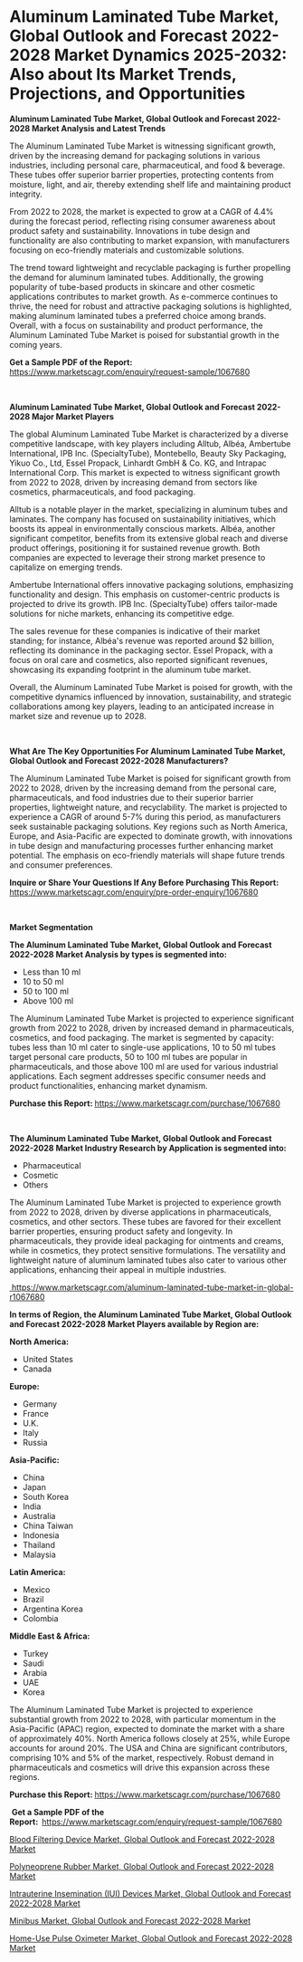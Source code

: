 <p><h1>Aluminum Laminated Tube Market, Global Outlook and Forecast 2022-2028 Market Dynamics 2025-2032: Also about Its Market Trends, Projections, and Opportunities</h1></p><p><strong>Aluminum Laminated Tube Market, Global Outlook and Forecast 2022-2028 Market Analysis and Latest Trends</strong></p>
<p><p>The Aluminum Laminated Tube Market is witnessing significant growth, driven by the increasing demand for packaging solutions in various industries, including personal care, pharmaceutical, and food & beverage. These tubes offer superior barrier properties, protecting contents from moisture, light, and air, thereby extending shelf life and maintaining product integrity. </p><p>From 2022 to 2028, the market is expected to grow at a CAGR of 4.4% during the forecast period, reflecting rising consumer awareness about product safety and sustainability. Innovations in tube design and functionality are also contributing to market expansion, with manufacturers focusing on eco-friendly materials and customizable solutions. </p><p>The trend toward lightweight and recyclable packaging is further propelling the demand for aluminum laminated tubes. Additionally, the growing popularity of tube-based products in skincare and other cosmetic applications contributes to market growth. As e-commerce continues to thrive, the need for robust and attractive packaging solutions is highlighted, making aluminum laminated tubes a preferred choice among brands. Overall, with a focus on sustainability and product performance, the Aluminum Laminated Tube Market is poised for substantial growth in the coming years.</p></p>
<p><strong>Get a Sample PDF of the Report:&nbsp;</strong> <a href="https://www.marketscagr.com/enquiry/request-sample/1067680?utm_campaign=2041&utm_medium=2&utm_source=Github&utm_content=ia&utm_term=21032025&utm_id=aluminum-laminated-tube-market-global-outlook-and-forecast-2022-2028">https://www.marketscagr.com/enquiry/request-sample/1067680</a></p>
<p>&nbsp;</p>
<p><strong>Aluminum Laminated Tube Market, Global Outlook and Forecast 2022-2028 Major Market Players</strong></p>
<p><p>The global Aluminum Laminated Tube Market is characterized by a diverse competitive landscape, with key players including Alltub, Albéa, Ambertube International, IPB Inc. (SpecialtyTube), Montebello, Beauty Sky Packaging, Yikuo Co., Ltd, Essel Propack, Linhardt GmbH & Co. KG, and Intrapac International Corp. This market is expected to witness significant growth from 2022 to 2028, driven by increasing demand from sectors like cosmetics, pharmaceuticals, and food packaging.</p><p>Alltub is a notable player in the market, specializing in aluminum tubes and laminates. The company has focused on sustainability initiatives, which boosts its appeal in environmentally conscious markets. Albéa, another significant competitor, benefits from its extensive global reach and diverse product offerings, positioning it for sustained revenue growth. Both companies are expected to leverage their strong market presence to capitalize on emerging trends.</p><p>Ambertube International offers innovative packaging solutions, emphasizing functionality and design. This emphasis on customer-centric products is projected to drive its growth. IPB Inc. (SpecialtyTube) offers tailor-made solutions for niche markets, enhancing its competitive edge.</p><p>The sales revenue for these companies is indicative of their market standing; for instance, Albéa's revenue was reported around $2 billion, reflecting its dominance in the packaging sector. Essel Propack, with a focus on oral care and cosmetics, also reported significant revenues, showcasing its expanding footprint in the aluminum tube market.</p><p>Overall, the Aluminum Laminated Tube Market is poised for growth, with the competitive dynamics influenced by innovation, sustainability, and strategic collaborations among key players, leading to an anticipated increase in market size and revenue up to 2028.</p></p>
<p>&nbsp;</p>
<p><strong>What Are The Key Opportunities For Aluminum Laminated Tube Market, Global Outlook and Forecast 2022-2028 Manufacturers?</strong></p>
<p><p>The Aluminum Laminated Tube Market is poised for significant growth from 2022 to 2028, driven by the increasing demand from the personal care, pharmaceuticals, and food industries due to their superior barrier properties, lightweight nature, and recyclability. The market is projected to experience a CAGR of around 5-7% during this period, as manufacturers seek sustainable packaging solutions. Key regions such as North America, Europe, and Asia-Pacific are expected to dominate growth, with innovations in tube design and manufacturing processes further enhancing market potential. The emphasis on eco-friendly materials will shape future trends and consumer preferences.</p></p>
<p><strong>Inquire or Share Your Questions If Any Before Purchasing This Report:</strong> <a href="https://www.marketscagr.com/enquiry/pre-order-enquiry/1067680?utm_campaign=2041&utm_medium=2&utm_source=Github&utm_content=ia&utm_term=21032025&utm_id=aluminum-laminated-tube-market-global-outlook-and-forecast-2022-2028">https://www.marketscagr.com/enquiry/pre-order-enquiry/1067680</a></p>
<p>&nbsp;</p>
<p><strong>Market Segmentation</strong></p>
<p><strong>The Aluminum Laminated Tube Market, Global Outlook and Forecast 2022-2028 Market Analysis by types is segmented into:</strong></p>
<p><ul><li>Less than 10 ml</li><li>10 to 50 ml</li><li>50 to 100 ml</li><li>Above 100 ml</li></ul></p>
<p><p>The Aluminum Laminated Tube Market is projected to experience significant growth from 2022 to 2028, driven by increased demand in pharmaceuticals, cosmetics, and food packaging. The market is segmented by capacity: tubes less than 10 ml cater to single-use applications, 10 to 50 ml tubes target personal care products, 50 to 100 ml tubes are popular in pharmaceuticals, and those above 100 ml are used for various industrial applications. Each segment addresses specific consumer needs and product functionalities, enhancing market dynamism.</p></p>
<p><strong>Purchase this Report:&nbsp;</strong><a href="https://www.marketscagr.com/purchase/1067680?utm_campaign=2041&utm_medium=2&utm_source=Github&utm_content=ia&utm_term=21032025&utm_id=aluminum-laminated-tube-market-global-outlook-and-forecast-2022-2028">https://www.marketscagr.com/purchase/1067680</a></p>
<p>&nbsp;</p>
<p><strong>The Aluminum Laminated Tube Market, Global Outlook and Forecast 2022-2028 Market Industry Research by Application is segmented into:</strong></p>
<p><ul><li>Pharmaceutical</li><li>Cosmetic</li><li>Others</li></ul></p>
<p><p>The Aluminum Laminated Tube Market is projected to experience growth from 2022 to 2028, driven by diverse applications in pharmaceuticals, cosmetics, and other sectors. These tubes are favored for their excellent barrier properties, ensuring product safety and longevity. In pharmaceuticals, they provide ideal packaging for ointments and creams, while in cosmetics, they protect sensitive formulations. The versatility and lightweight nature of aluminum laminated tubes also cater to various other applications, enhancing their appeal in multiple industries.</p></p>
<p><a href="https://www.marketscagr.com/aluminum-laminated-tube-market-in-global-r1067680?utm_campaign=2041&utm_medium=2&utm_source=Github&utm_content=ia&utm_term=21032025&utm_id=aluminum-laminated-tube-market-global-outlook-and-forecast-2022-2028">&nbsp;https://www.marketscagr.com/aluminum-laminated-tube-market-in-global-r1067680</a></p>
<p><strong>In terms of Region, the Aluminum Laminated Tube Market, Global Outlook and Forecast 2022-2028 Market Players available by Region are:</strong></p>
<p>
    <p> <strong> North America: </strong>
        <ul>
            <li>United States</li>
            <li>Canada</li>
        </ul>
        </p> 
    <p> <strong> Europe: </strong>
        <ul>
            <li>Germany</li>
            <li>France</li>
            <li>U.K.</li>
            <li>Italy</li>
            <li>Russia</li>
        </ul>
        </p> 
    <p> <strong> Asia-Pacific: </strong>
        <ul>
            <li>China</li>
            <li>Japan</li>
            <li>South Korea</li>
            <li>India</li>
            <li>Australia</li>
            <li>China Taiwan</li>
            <li>Indonesia</li>
            <li>Thailand</li>
            <li>Malaysia</li>
        </ul>
        </p> 
    <p> <strong> Latin America: </strong>
        <ul>
            <li>Mexico</li>
            <li>Brazil</li>
            <li>Argentina Korea</li>
            <li>Colombia</li>
        </ul>
        </p> 
    <p> <strong> Middle East & Africa: </strong>
        <ul>
            <li>Turkey</li>
            <li>Saudi</li>
            <li>Arabia</li>
            <li>UAE</li>
            <li>Korea</li>
        </ul>
    </p>
    </p>
<p><p>The Aluminum Laminated Tube Market is projected to experience substantial growth from 2022 to 2028, with particular momentum in the Asia-Pacific (APAC) region, expected to dominate the market with a share of approximately 40%. North America follows closely at 25%, while Europe accounts for around 20%. The USA and China are significant contributors, comprising 10% and 5% of the market, respectively. Robust demand in pharmaceuticals and cosmetics will drive this expansion across these regions.</p></p>
<p><strong>Purchase this Report: </strong><a href="https://www.marketscagr.com/purchase/1067680?utm_campaign=2041&utm_medium=2&utm_source=Github&utm_content=ia&utm_term=21032025&utm_id=aluminum-laminated-tube-market-global-outlook-and-forecast-2022-2028">https://www.marketscagr.com/purchase/1067680</a></p>
<p>&nbsp;<strong>Get a Sample PDF of the Report:&nbsp;&nbsp;</strong><a href="https://www.marketscagr.com/enquiry/request-sample/1067680?utm_campaign=2041&utm_medium=2&utm_source=Github&utm_content=ia&utm_term=21032025&utm_id=aluminum-laminated-tube-market-global-outlook-and-forecast-2022-2028">https://www.marketscagr.com/enquiry/request-sample/1067680</a></p>
<p><strong></strong></p>
<p><p><a href="https://github.com/ashepherd82/Market-Research-Report-List-7/blob/main/blood-filtering-device-market-global-outlook-and-forecast-2022-2028-market.md?utm_campaign=2041&utm_medium=2&utm_source=Github&utm_content=ia&utm_term=21032025&utm_id=aluminum-laminated-tube-market-global-outlook-and-forecast-2022-2028">Blood Filtering Device Market, Global Outlook and Forecast 2022-2028 Market</a></p><p><a href="https://github.com/zeraikulkawb/Market-Research-Report-List-1/blob/main/polyneoprene-rubber-market-global-outlook-and-forecast-2022-2028-market.md?utm_campaign=2041&utm_medium=2&utm_source=Github&utm_content=ia&utm_term=21032025&utm_id=aluminum-laminated-tube-market-global-outlook-and-forecast-2022-2028">Polyneoprene Rubber Market, Global Outlook and Forecast 2022-2028 Market</a></p><p><a href="https://github.com/rullihipes6h/Market-Research-Report-List-1/blob/main/intrauterine-insemination-iui-devices-market-global-outlook-and-forecast-2022-2028-market.md?utm_campaign=2041&utm_medium=2&utm_source=Github&utm_content=ia&utm_term=21032025&utm_id=aluminum-laminated-tube-market-global-outlook-and-forecast-2022-2028">Intrauterine Insemination (IUI) Devices Market, Global Outlook and Forecast 2022-2028 Market</a></p><p><a href="https://github.com/dandatesha7q/Market-Research-Report-List-1/blob/main/minibus-market-global-outlook-and-forecast-2022-2028-market.md?utm_campaign=2041&utm_medium=2&utm_source=Github&utm_content=ia&utm_term=21032025&utm_id=aluminum-laminated-tube-market-global-outlook-and-forecast-2022-2028">Minibus Market, Global Outlook and Forecast 2022-2028 Market</a></p><p><a href="https://github.com/irfadac/Market-Research-Report-List-5/blob/main/home-use-pulse-oximeter-market-global-outlook-and-forecast-2022-2028-market.md?utm_campaign=2041&utm_medium=2&utm_source=Github&utm_content=ia&utm_term=21032025&utm_id=aluminum-laminated-tube-market-global-outlook-and-forecast-2022-2028">Home-Use Pulse Oximeter Market, Global Outlook and Forecast 2022-2028 Market</a></p></p>